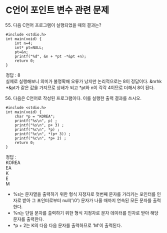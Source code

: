# C언어 포인트 변수 관련 문제

55. 다음 C언어 프로그램이 실행되었을 때의 결과는?
```
#include <stdio.h>
int main(void) {
    int n=4;
    int* pt=NULL;
    pt=&n;
    printf("%d", &n + *pt -*&pt +n);
    return 0;
}
```
정답 : 8  
실제로 실행해보니 의미가 불명확해 오류가 났지만 논리적으로는 8이 정답이다. 
&nrhk *&pt가 같은 값을 가지므로 상쇄가 되고 *pt와 n이 각각 4이므로 더해서 8이 된다.  

56. 다음은 C언어로 작성된 프로그램이다. 이를 실행한 출력 결과를 쓰시오.
```
#include <stdio.h>
int main(void) {
    char *p = "KOREA";
    printf("%s\n", p) ;
    printf("%s\n", p+ 3) ;
    printf("%c\n", *p) ;
    printf("%c\n", *(p+ 3)) ;
    printf("%c\n", *p+ 2) ;
    return 0;
}
```
정답 :  
KOREA  
EA  
K  
E  
M  

- %s는 문자열을 출력하기 위한 형식 지정자로 첫번째 문자를 가리키는 포인터를 인자로 받아 그 포인터로부터 null('\0') 문자가 나올 때까지 연속된 모든 문자를 출력한다.
- %n는 단일 문자를 출력하기 위한 형식 지정자로 문자 데이터를 인자로 받아 해당 문자를 출력한다.
- *p + 2는 K의 다음 다음 문자를 출력하므로 'M'이 출력된다.